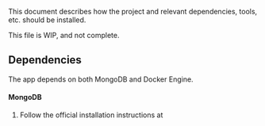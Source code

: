 This document describes how the project and relevant dependencies, tools, etc. should be installed.

This file is WIP, and not complete.

## Dependencies
The app depends on both MongoDB and Docker Engine. 

#### MongoDB
1. Follow the official installation instructions at